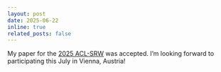 ```yaml
---
layout: post
date: 2025-06-22
inline: true
related_posts: false
---
```


My paper for the <a href="https://2025.aclweb.org/">2025 ACL-SRW</a> was accepted. I’m looking forward to participating this July in Vienna, Austria!


